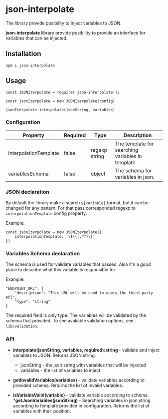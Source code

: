 # json-interpolate
The library provide posibility to inject variables to JSON. 

<b>json-interpolate</b> library provide posibility to provide an interface for variables that can be injected.

## Installation

```npm i json-interpolate```

## Usage

```
const JSONIterpolate = require('json-interpolate');

const jsonIterpolate = new JSONIterpolate(config)

jsonIterpolate.interpolate(jsonString, variables)
```

### Configuration
Property | Required | Type |Description
--- | --- | --- | ---
interpolationTemplate | false | regexp string |The template for searching variables in template |
variablesSchema | false | object | The schema for variables in json. |


### JSON declaration
By default the library make a search `${varibale}` format, but it can be changed for any pattern. For that pass corresponded regexp to `interpolationTemplate` config property.

Example: 
```
const jsonIterpolate = new JSONIterpolate({
    interpolationTemplate: '\$\{(.*?)\}'
})
```

### Variables Schema declaration
The schema is used for validate variables that passed. Also it's a good place to describe what this vatiable is responsible for. 

Example:

```
"ENDPOINT_URL": {
    "description": "This URL will be used to query the third-party API",
    "type": "string"      
}
```

The required field is only type. The variables will be validated by the schema that provided. To see avaliable validation options, see `lib/validation`.

### API 
* <b>interpolate(jsonString, variables, required):string </b> - validate and inject variables to JSON. Returns JSON string. 

    * jsonString - the json string with variables that will be injected
    * variables - the list of variables to inject
* <b>getInvalidVariables(variables)</b> - validate variables according to provided schema. Returns the list of invalid variables.
* <b>isVariableValid(variable)</b> - validate variable according to schema.
*<b>getJsonVariables(jsonString)</b> - Searching variables in json string according to template provided in configuration. Returns the list of variables with their position. 